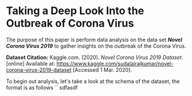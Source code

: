 
# Taking a Deep Look Into the Outbreak of Corona Virus
The purpose of this paper is perform data analysis on the data set ***Novel Corona Virus 2019*** to gather insights on the outbreak of the Corona Virus.

**Dataset Citation:**
Kaggle.com. (2020). _Novel Corona Virus 2019 Dataset_. [online] Available at: https://www.kaggle.com/sudalairajkumar/novel-corona-virus-2019-dataset [Accessed 1 Mar. 2020].

To begin out analysis, let's take a look at the schema of the dataset, the format is as follows
`` sdfasdf
<!--stackedit_data:
eyJoaXN0b3J5IjpbLTE1OTg3MzQ0NTMsOTIwMjQxMzc3LDEwNT
cwNzg2NzddfQ==
-->